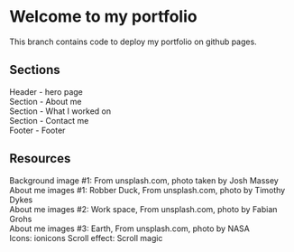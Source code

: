 # Welcome to my portfolio
This branch contains code to deploy my portfolio on github pages.

## Sections
Header - hero page   
Section - About me   
Section - What I worked on   
Section - Contact me   
Footer - Footer   

## Resources
Background image #1: From unsplash.com, photo taken by Josh Massey      
About me images #1: Robber Duck, From unsplash.com, photo by Timothy Dykes       
About me images #2: Work space, From unsplash.com, photo by Fabian Grohs   
About me images #3: Earth, From unsplash.com, photo by NASA   
Icons: ionicons
Scroll effect: Scroll magic